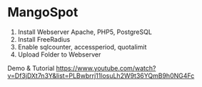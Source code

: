 # MangoSpot
1. Install Webserver Apache, PHP5, PostgreSQL
2. Install FreeRadius
3. Enable sqlcounter, accessperiod, quotalimit
4. Upload Folder to Webserver

Demo & Tutorial
https://www.youtube.com/watch?v=Df3jDXt7n3Y&list=PLBwbrrj11losuLh2W9t36YQmB9h0NG4Fc
